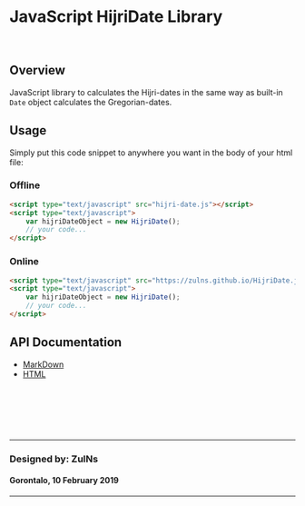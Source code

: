 # JavaScript HijriDate Library

&nbsp;

## Overview
JavaScript library to calculates the Hijri-dates in the same way as built-in `Date` object calculates the Gregorian-dates.

## Usage
Simply put this code snippet to anywhere you want in the body of your html file:

### Offline

```html
<script type="text/javascript" src="hijri-date.js"></script>
<script type="text/javascript">
    var hijriDateObject = new HijriDate();
    // your code...
</script>
```

### Online

```html
<script type="text/javascript" src="https://zulns.github.io/HijriDate.js/hijri-date.js"></script>
<script type="text/javascript">
    var hijriDateObject = new HijriDate();
    // your code...
</script>
```

## API Documentation
- [MarkDown](hijri-date-api-doc.md)
- [HTML](https://zulns.github.io/HijriDate.js/hijri-date-api-doc.html)

&nbsp;

&nbsp;

&nbsp;

---
### Designed by: ZulNs
#### Gorontalo, 10 February 2019
---
